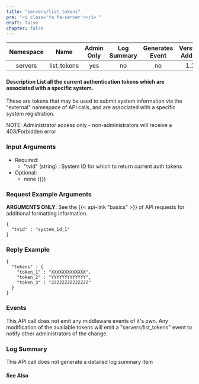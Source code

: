 ```yaml
---
title: "servers/list_tokens"
pre: "<i class='fa fa-server'></i> "
draft: false
chapter: false
---
```


| Namespace | Name | Admin Only | Log Summary | Generates Event | Version Added | Version Removed |
|:----------------:|:--------:|:--------:|:--------:|:--------:|:---:|:---:|
| servers | list_tokens | yes | no | no | 1.1 | 2.0 |

#### Description List all the current authentication tokens which are associated with a specific system.
These are tokens that may be used to submit system information via the  "external" namespace of API calls, and are associated with a specific system registration.

NOTE: Administrator access only - non-administrators will receive a 403/Forbidden error

### Input Arguments
* Required:
   * "tvid" (string) : System ID for which to return current auth tokens
* Optional:
   * none ({})


### Request Example Arguments
**ARGUMENTS ONLY**: See the {{< api-link "basics" >}} of API requests for additional formatting information.

```
{
  "tvid" : "system_id_1"
}
```

### Reply Example
```
{
  "tokens" : {
    "token_1" : "XXXXXXXXXXXXX",
    "token_2" : "YYYYYYYYYYYYY",
    "token_3" : "ZZZZZZZZZZZZZZ"
  }
}
```

### Events
This API call does not emit any middleware events of it's own. Any modification of the available tokens will emit a "servers/list_tokens" event to notify other administrators of the change.

### Log Summary
This API call does not generate a detailed log summary item

#### See Also
